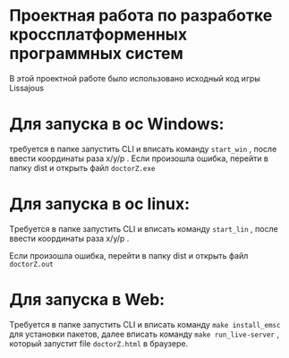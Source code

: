 # **Проектная работа по разработке кроссплатформенных программных систем**

В этой проектной работе было использовано исходный код игры Lissajous 

# Для запуска в ос Windows:

требуется в папке запустить CLI и вписать команду `start_win`
, после ввести координаты раза x/y/p .
Если произошла ошибка, перейти в папку dist и открыть файл `doctorZ.exe`

# Для запуска в ос linux:

Tребуется в папке запустить CLI и вписать команду `start_lin`
, после ввести координаты раза x/y/p .

Если произошла ошибка, перейти в папку dist и открыть файл `doctorZ.out`

# Для запуска в Web:

Tребуется в папке запустить CLI и вписать команду `make install_emsc` для установки пакетов, далее вписать команду `make run_live-server` , который запустит file `doctorZ.html` в браузере.